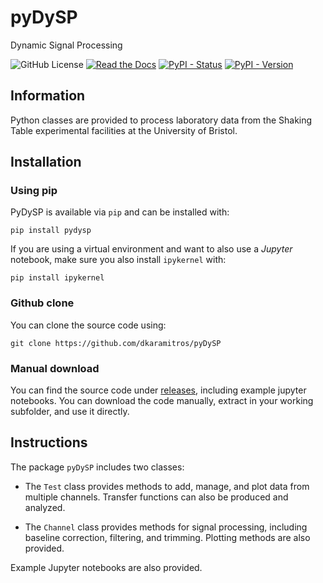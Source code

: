 # pyDySP

Dynamic Signal Processing

![GitHub License](https://img.shields.io/github/license/dkaramitros/python-dysp)
[![Read the Docs](https://img.shields.io/readthedocs/pydysp)](https://pydysp.readthedocs.io/en/latest/)
[![PyPI - Status](https://img.shields.io/pypi/status/pydysp)](https://pypi.org/project/pyDySP/)
[![PyPI - Version](https://img.shields.io/pypi/v/pydysp)](https://pypi.org/project/pyDySP/)

## Information

Python classes are provided to process laboratory data from the Shaking Table experimental facilities at the University of Bristol.

## Installation

### Using pip

PyDySP is available via `pip` and can be installed with:
```
pip install pydysp
```

If you are using a virtual environment and want to also use a _Jupyter_ notebook, make sure you also install `ipykernel` with:
```
pip install ipykernel
```

### Github clone

You can clone the source code using:
```
git clone https://github.com/dkaramitros/pyDySP
```

### Manual download

You can find the source code under [releases](https://github.com/dkaramitros/pyDySP/releases), including example jupyter notebooks. You can download the code manually, extract in your working subfolder, and use it directly.

## Instructions

The package `pyDySP` includes two classes:

- The `Test` class provides methods to add, manage, and plot data from multiple channels. Transfer functions can also be produced and analyzed.

- The `Channel` class provides methods for signal processing, including baseline correction, filtering, and trimming. Plotting methods are also provided.

Example Jupyter notebooks are also provided.